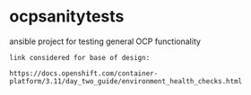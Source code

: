 # ocpsanitytests
ansible project for testing general OCP functionality

``link considered for base of design:``

``https://docs.openshift.com/container-platform/3.11/day_two_guide/environment_health_checks.html``
